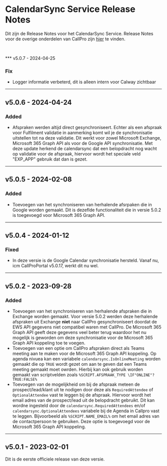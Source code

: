# CalendarSync Service Release Notes
Dit zijn de Release Notes voor het CalendarSync Service. Release Notes voor de overige onderdelen van CallPro zijn [hier](/releases/v5/release-notes) te vinden.

<br/>

*** v5.0.7 - 2024-04-25
### Fix
- Logger informatie verbeterd, dit is alleen intern voor Calway zichtbaar

***
## v5.0.6 - 2024-04-24
### Added
- Afspraken werden altijd direct gesynchroniseert. Echter als een afspraak voor Fulfilment validatie in aanmerking komt wil je de synchronisatie uitstellen tot na deze validatie. Dit werkt voor zowel Microsoft Exchange, Microsoft 365 Graph API als voor de Google API synchronisatie. Met deze update herkend de calendarsync dat een belopdracht nog wacht op validatie voor de afspraak, hiervoor wordt het speciale veld "EXP_APP" gebruik dat dan is gezet.

***
## v5.0.5 - 2024-02-08
### Added
- Toevoegen van het synchroniseren van herhalende afsrpaken die in Google worden gemaakt. Dit is dezeflde functionaliteit die in versie 5.0.2 is toegevoegd voor Microsoft 365 Graph API.

***
## v5.0.4 - 2024-01-12
### Fixed
- In deze versie is de Google Calendar synchronisatie hersteld. Vanaf nu, icm CallProPortal v5.0.17, werkt dit nu wel.

***
## v5.0.2 - 2023-09-28
### Added
- Toevoegen van het synchroniseren van herhalende afspraken die in Exchange worden gemaakt. Voor versie 5.0.2 werden deze herhalende afspraken uit Exchange **niet** naar CallPro gesynchroniseert doordat de EWS API gegevens niet compatibel waren met CallPro. De Microsoft 365 Graph API geeft deze gegevens veel beter terug waardoor het nu mogelijk is geworden om deze synchronisatie voor de Microsoft 365 Graph API koppeling toe te voegen.
- Toevoegen van een optie om CallPro afspraken direct als Teams meeting aan te maken voor de Microsoft 365 Graph API koppeling. Op agenda nivuea kan een variabele `calendarsync.IsOnlineMeeting` worden gemaakt die op `TRUE` wordt gezet om aan te geven dat een Teams meeting gemaakt moet owrden. Hierbij kan ook gebruik worden gemaakt van scriptvelden zoals `%SCRIPT.AFSPRAAK_TYPE \IF"ONLINE"?TRUE:FALSE%` 
- Toevoegen van de mogelijkheid om bij de afspraak meteen de prospect/lead/klant uit te nodigen door deze als `RequiredAttendee` of `OptionalAttendee` vast te leggen bij de afspraak. Hiervoor wordt het email adres van de prospect/lead uit de belopdracht gebruikt. Dit kan wordne ingesteld door de `calendarsync.RequiredAttendees` en/of `calendarsync.OptionalAttendees` variabele bij de Agenda in Callpro vast te leggen. Bijvoorbeeld als `%SCRIPT.NAME_EMAIL%` om het email adres van de contactpersoon te gebruiken. Deze optie is toegevoegd voor de Microsoft 365 Graph API koppeling.

***
## v5.0.1 - 2023-02-01
Dit is de eerste officiele release van deze versie. 

